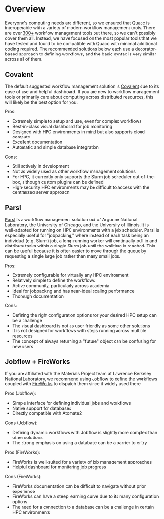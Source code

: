 # Overview

Everyone's computing needs are different, so we ensured that Quacc is interoperable with a variety of modern workflow management tools. There are over [300+](https://workflows.community/systems) workflow management tools out there, so we can't possibly cover them all. Instead, we have focused on the most popular tools that we have tested and found to be compatible with Quacc with minimal additional coding required. The recommended solutions below each use a decorator-based approach to defining workflows, and the basic syntax is very similar across all of them.

## Covalent

The default suggested workflow management solution is [Covalent](https://github.com/AgnostiqHQ/covalent/) due to its ease of use and helpful dashboard. If you are new to workflow management tools or primarily care about computing across distributed resources, this will likely be the best option for you.

Pros:

- Extremely simple to setup and use, even for complex workflows
- Best-in-class visual dashboard for job monitoring
- Designed with HPC environments in mind but also supports cloud compute
- Excellent documentation
- Automatic and simple database integration

Cons:

- Still actively in development
- Not as widely used as other workflow management solutions
- For HPC, it currently only supports the Slurm job scheduler out-of-the-box, although custom plugins can be defined
- High-security HPC environments may be difficult to access with the centralized server approach

## Parsl

[Parsl](https://github.com/Parsl/parsl) is a workflow management solution out of Argonne National Laboratory, the University of Chicago, and the University of Illinois. It is well-adapted for running on HPC environments with a job scheduler. Parsl is especially useful for "jobpacking," where instead of each task being an individual (e.g. Slurm) job, a long-running worker will continually pull in and distribute tasks within a single Slurm job until the walltime is reached. This can be useful because it is often easier to move through the queue by requesting a single large job rather than many small jobs.

Pros:

- Extremely configurable for virtually any HPC environment
- Relatively simple to define the workflows
- Active community, particularly across academia
- Ideal for jobpacking and has near-ideal scaling performance
- Thorough documentation

Cons:

- Defining the right configuration options for your desired HPC setup can be a challenge
- The visual dashboard is not as user friendly as some other solutions
- It is not designed for workflows with steps running across multiple resources
- The concept of always returning a "future" object can be confusing for new users

## Jobflow + FireWorks

If you are affiliated with the Materials Project team at Lawrence Berkeley National Laboratory, we recommend using [Jobflow](https://github.com/materialsproject/jobflow) to define the workflows coupled with [FireWorks](https://github.com/materialsproject/fireworks) to dispatch them since it widely used there.

Pros (Jobflow):

- Simple interface for defining individual jobs and workflows
- Native support for databases
- Directly compatible with Atomate2

Cons (Jobflow):

- Defining dynamic workflows with Jobflow is slightly more complex than other solutions
- The strong emphasis on using a database can be a barrier to entry

Pros (FireWorks):

- FireWorks is well-suited for a variety of job management approaches
- Helpful dashboard for monitoring job progress

Cons (FireWorks):

- FireWorks documentation can be difficult to navigate without prior experience
- FireWorks can have a steep learning curve due to its many configuration options
- The need for a connection to a database can be a challenge in certain HPC environments
